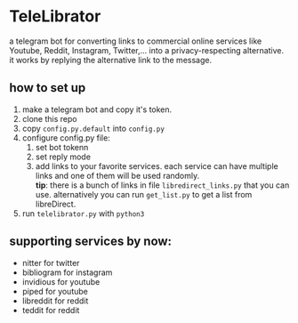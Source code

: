 # TeleLibrator
a telegram bot for converting links to commercial online services like Youtube, Reddit, Instagram, Twitter,… into a privacy-respecting alternative.  
it works by replying the alternative link to the message.

## how to set up

1. make a telegram bot and copy it's token.
2. clone this repo
3. copy `config.py.default` into `config.py`
4. configure config.py file:
    1. set bot tokenn
    2. set reply mode
    3. add links to your favorite services. each service can have multiple links and one of them will be used randomly.  
    **tip**: there is a bunch of links in file `libredirect_links.py` that you can use. alternatively you can run `get_list.py` to get a list from libreDirect.
5. run `telelibrator.py` with `python3`

## supporting services by now:

- nitter for twitter
- bibliogram for instagram
- invidious for youtube
- piped for youtube
- libreddit for reddit
- teddit for reddit